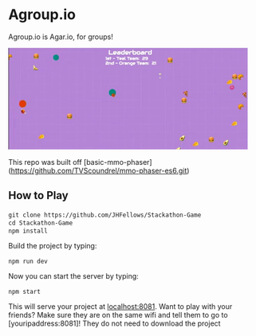 # Agroup.io

Agroup.io is Agar.io, for groups!

![alt text](https://raw.githubusercontent.com/JHFellows/Stackathon-Game/master/agifio.gif)

This repo was built off [basic-mmo-phaser] (https://github.com/TVScoundrel/mmo-phaser-es6.git)

## How to Play
```
git clone https://github.com/JHFellows/Stackathon-Game
cd Stackathon-Game
npm install
```
Build the project by typing:

```
npm run dev
```

Now you can start the server by typing:

```
npm start
```

This will serve your project at [localhost:8081](http://localhost:8081). Want to play with your friends? Make sure they are on the same wifi and tell them to go to [youripaddress:8081]! They do not need to download the project